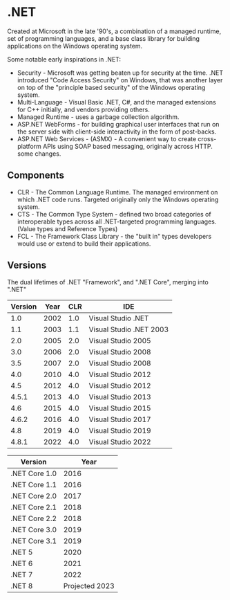 # .NET

Created at Microsoft in the late '90's, a combination of a managed runtime, set of programming languages, and a base class library for building applications on the Windows operating system.

Some notable early inspirations in .NET:

- Security - Microsoft was getting beaten up for security at the time. .NET introduced "Code Access Security" on Windows, that was another layer on top of the "principle based security" of the Windows operating system.
- Multi-Language - Visual Basic .NET, C#, and the managed extensions for C++ initially, and vendors providing others.
- Managed Runtime - uses a garbage collection algorithm.
- ASP.NET WebForms - for building graphical user interfaces that run on the server side with client-side interactivity in the form of post-backs.
- ASP.NET Web Services - (ASMX) - A convenient way to create cross-platform APIs using SOAP based messaging, originally across HTTP.
some changes.
## Components

- CLR - The Common Language Runtime. The managed environment on which .NET code runs. Targeted originally only the Windows operating system.
- CTS - The Common Type System - defined two broad categories of interoperable types across all .NET-targeted programming languages. (Value types and Reference Types)
- FCL - The Framework Class Library - the "built in" types developers would use or extend to build their applications.

## Versions

The dual lifetimes of .NET "Framework", and ".NET Core", merging into ".NET"

| Version | Year | CLR | IDE                     |
| ------- | ---- | --- | ----------------------- |
| 1.0     | 2002 | 1.0 | Visual Studio .NET      |
| 1.1     | 2003 | 1.1 | Visual Studio .NET 2003 |
| 2.0     | 2005 | 2.0 | Visual Studio 2005      |
| 3.0     | 2006 | 2.0 | Visual Studio 2008      |
| 3.5     | 2007 | 2.0 | Visual Studio 2008      |
| 4.0     | 2010 | 4.0 | Visual Studio 2012      |
| 4.5     | 2012 | 4.0 | Visual Studio 2012      |
| 4.5.1   | 2013 | 4.0 | Visual Studio 2013      |
| 4.6     | 2015 | 4.0 | Visual Studio 2015      |
| 4.6.2   | 2016 | 4.0 | Visual Studio 2017      |
| 4.8     | 2019 | 4.0 | Visual Studio 2019      |
| 4.8.1   | 2022 | 4.0 | Visual Studio 2022      |

| Version       | Year           |
| ------------- | -------------- |
| .NET Core 1.0 | 2016           |
| .NET Core 1.1 | 2016           |
| .NET Core 2.0 | 2017           |
| .NET Core 2.1 | 2018           |
| .NET Core 2.2 | 2018           |
| .NET Core 3.0 | 2019           |
| .NET Core 3.1 | 2019           |
| .NET 5        | 2020           |
| .NET 6        | 2021           |
| .NET 7        | 2022           |
| .NET 8        | Projected 2023 |
